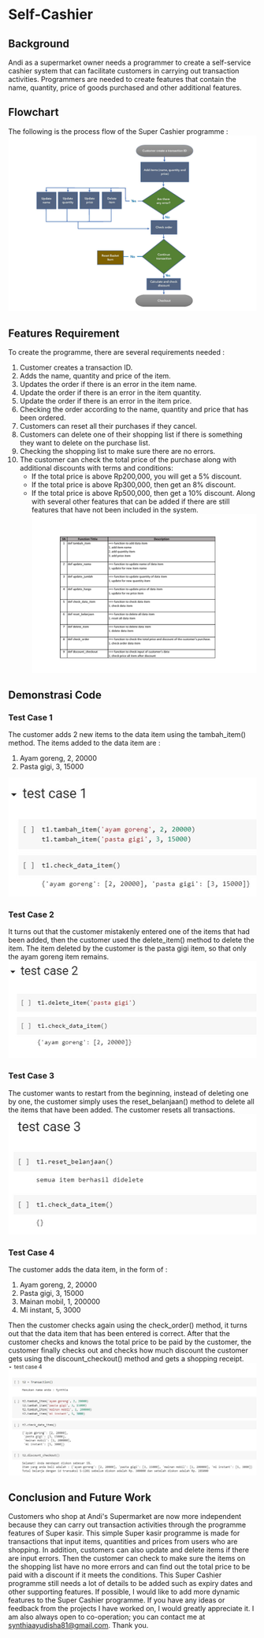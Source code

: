 # Self-Cashier
## Background
Andi as a supermarket owner needs a programmer to create a self-service cashier system that can facilitate customers in carrying out transaction activities. Programmers are needed to create features that contain the name, quantity, price of goods purchased and other additional features.

## Flowchart
The following is the process flow of the Super Cashier programme : 
![alt text](https://github.com/Synthiaayudisha/Self-Cashier/blob/main/image/Diagram.jpg?raw=true)

## Features Requirement
To create the programme, there are several requirements needed :
1.	Customer creates a transaction ID.
2.	Adds the name, quantity and price of the item.
3.	Updates the order if there is an error in the item name. 
4.	Update the order if there is an error in the item quantity.
5.	Update the order if there is an error in the item price.
6.	Checking the order according to the name, quantity and price that has been ordered.
7.	Customers can reset all their purchases if they cancel.
8.	Customers can delete one of their shopping list if there is something they want to delete on the purchase list.
9.	Checking the shopping list to make sure there are no errors.
10.	The customer can check the total price of the purchase along with additional discounts with terms and conditions:
    - If the total price is above Rp200,000, you will get a 5% discount.
    - If the total price is above Rp300,000, then get an 8% discount.
    - If the total price is above Rp500,000, then get a 10% discount. Along with several other features that can be added if there are still features that have not been included in the system.
![alt text](https://github.com/Synthiaayudisha/Self-Cashier/blob/main/image/Fungsi.jpg?raw=true)

## Demonstrasi Code
### Test Case 1
The customer adds 2 new items to the data item using the tambah_item() method. The items added to the data item are :
1. Ayam goreng, 2, 20000
2. Pasta gigi, 3, 15000

![alt text](https://github.com/Synthiaayudisha/Self-Cashier/blob/main/image/Test%20Case%201.jpeg?raw=true)
### Test Case 2
It turns out that the customer mistakenly entered one of the items that had been added, then the customer used the delete_item() method to delete the item. The item deleted by the customer is the pasta gigi item, so that only the ayam goreng item remains. 
![alt text](https://github.com/Synthiaayudisha/Self-Cashier/blob/main/image/Test%20Case%202.jpeg?raw=true)
### Test Case 3
The customer wants to restart from the beginning, instead of deleting one by one, the customer simply uses the reset_belanjaan() method to delete all the items that have been added. The customer resets all transactions.
![alt text](https://github.com/Synthiaayudisha/Self-Cashier/blob/main/image/Test%20Case%203.jpeg?raw=true)
### Test Case 4
The customer adds the data item, in the form of :
1. Ayam goreng, 2, 20000
2. Pasta gigi, 3, 15000
3. Mainan mobil, 1, 200000
4. Mi instant, 5, 3000

Then the customer checks again using the check_order() method, it turns out that the data item that has been entered is correct. After that the customer checks and knows the total price to be paid by the customer, the customer finally checks out and checks how much discount the customer gets using the discount_checkout() method and gets a shopping receipt.
![alt text](https://github.com/Synthiaayudisha/Self-Cashier/blob/main/image/Test%20Case%204.jpeg?raw=true)

## Conclusion and Future Work
Customers who shop at Andi's Supermarket are now more independent because they can carry out transaction activities through the programme features of Super kasir. This simple Super kasir programme is made for transactions that input items, quantities and prices from users who are shopping. In addition, customers can also update and delete items if there are input errors. Then the customer can check to make sure the items on the shopping list have no more errors and can find out the total price to be paid with a discount if it meets the conditions.
This Super Cashier programme still needs a lot of details to be added such as expiry dates and other supporting features. If possible, I would like to add more dynamic features to the Super Cashier programme. If you have any ideas or feedback from the projects I have worked on, I would greatly appreciate it. I am also always open to co-operation; you can contact me at synthiaayudisha81@gmail.com. Thank you.
